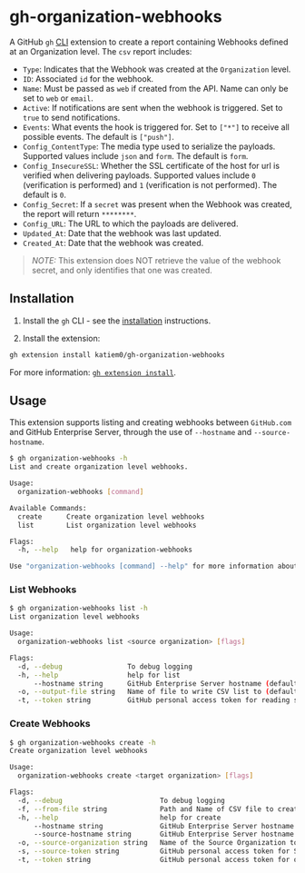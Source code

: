# gh-organization-webhooks

A GitHub `gh` [CLI](https://cli.github.com/) extension to create a report containing Webhooks defined at an Organization level. The `csv` report includes:

* `Type`: Indicates that the Webhook was created at the `Organization` level.
* `ID`: Associated `id` for the webhook.
* `Name`: Must be passed as `web` if created from the API. Name can only be set to `web` or `email`.
* `Active`: If notifications are sent when the webhook is triggered. Set to `true` to send notifications.
* `Events`: What events the hook is triggered for. Set to `["*"]` to receive all possible events. The default is `["push"]`.
* `Config_ContentType`: The media type used to serialize the payloads. Supported values include `json` and `form`. The default is `form`.
* `Config_InsecureSSL`: Whether the SSL certificate of the host for url is verified when delivering payloads. Supported values include `0` (verification is performed) and `1` (verification is not performed). The default is `0`.
* `Config_Secret`: If a `secret` was present when the Webhook was created, the report will return `********`.
* `Config_URL`: The URL to which the payloads are delivered.
* `Updated_At`: Date that the webhook was last updated.
* `Created_At`: Date that the webhook was created.

> *NOTE:*
> This extension does NOT retrieve the value of the webhook secret, and only identifies that one was created.

## Installation

1. Install the `gh` CLI - see the [installation](https://github.com/cli/cli#installation) instructions.

2. Install the extension:
  ```sh
  gh extension install katiem0/gh-organization-webhooks
  ```

For more information: [`gh extension install`](https://cli.github.com/manual/gh_extension_install).

## Usage

This extension supports listing and creating webhooks between `GitHub.com` and GitHub Enterprise Server, through the use of `--hostname` and `--source-hostname`.

```sh
$ gh organization-webhooks -h 
List and create organization level webhooks.

Usage:
  organization-webhooks [command]

Available Commands:
  create      Create organization level webhooks
  list        List organization level webhooks

Flags:
  -h, --help   help for organization-webhooks

Use "organization-webhooks [command] --help" for more information about a command.
```

### List Webhooks

```sh
$ gh organization-webhooks list -h
List organization level webhooks

Usage:
  organization-webhooks list <source organization> [flags]

Flags:
  -d, --debug                To debug logging
  -h, --help                 help for list
      --hostname string      GitHub Enterprise Server hostname (default "github.com")
  -o, --output-file string   Name of file to write CSV list to (default "WebhookReport-20230411160920.csv")
  -t, --token string         GitHub personal access token for reading source organization (default "gh auth token")
```


### Create Webhooks

```sh
$ gh organization-webhooks create -h
Create organization level webhooks

Usage:
  organization-webhooks create <target organization> [flags]

Flags:
  -d, --debug                        To debug logging
  -f, --from-file string             Path and Name of CSV file to create webhooks from
  -h, --help                         help for create
      --hostname string              GitHub Enterprise Server hostname (default "github.com")
      --source-hostname string       GitHub Enterprise Server hostname where webhooks are copied from (default "github.com")
  -o, --source-organization string   Name of the Source Organization to copy webhooks from (Requires --source-token)
  -s, --source-token string          GitHub personal access token for Source Organization (Required for --source-organization)
  -t, --token string                 GitHub personal access token for organization to write to (default "gh auth token")
```